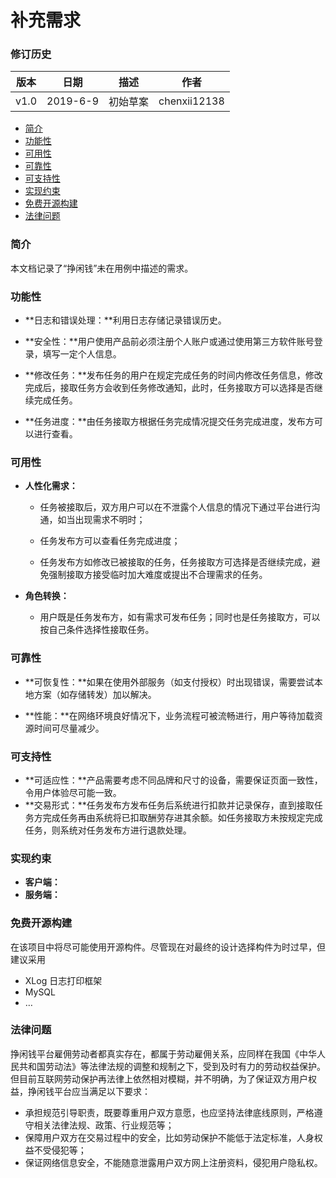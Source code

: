 # 补充需求

### 修订历史

| 版本 | 日期     | 描述     | 作者         |
| ---- | -------- | -------- | ------------ |
| v1.0 | 2019-6-9 | 初始草案 | chenxii12138 |

- [简介](https://github.com/sysu-abi/docs/blob/master/6.6%20Supplementary%20Requirements.md#%E7%AE%80%E4%BB%8B)
- [功能性](https://github.com/sysu-abi/docs/blob/master/6.6%20Supplementary%20Requirements.md#%E5%8A%9F%E8%83%BD%E6%80%A7)
- [可用性](https://github.com/sysu-abi/docs/blob/master/6.6%20Supplementary%20Requirements.md#%E5%8F%AF%E7%94%A8%E6%80%A7)
- [可靠性](https://github.com/sysu-abi/docs/blob/master/6.6%20Supplementary%20Requirements.md#%E5%8F%AF%E9%9D%A0%E6%80%A7)
- [可支持性](https://github.com/sysu-abi/docs/blob/master/6.6%20Supplementary%20Requirements.md#%E5%8F%AF%E6%94%AF%E6%8C%81%E6%80%A7)
- [实现约束](https://github.com/sysu-abi/docs/blob/master/6.6%20Supplementary%20Requirements.md#%E5%AE%9E%E7%8E%B0%E7%BA%A6%E6%9D%9F)
- [免费开源构建](https://github.com/sysu-abi/docs/blob/master/6.6%20Supplementary%20Requirements.md#%E5%85%8D%E8%B4%B9%E5%BC%80%E6%BA%90%E6%9E%84%E5%BB%BA)
- [法律问题](https://github.com/sysu-abi/docs/blob/master/6.6%20Supplementary%20Requirements.md#%E6%B3%95%E5%BE%8B%E9%97%AE%E9%A2%98)

### 简介

本文档记录了“挣闲钱”未在用例中描述的需求。

### 功能性

- **日志和错误处理：**利用日志存储记录错误历史。

- **安全性：**用户使用产品前必须注册个人账户或通过使用第三方软件账号登录，填写一定个人信息。
- **修改任务：**发布任务的用户在规定完成任务的时间内修改任务信息，修改完成后，接取任务方会收到任务修改通知，此时，任务接取方可以选择是否继续完成任务。
- **任务进度：**由任务接取方根据任务完成情况提交任务完成进度，发布方可以进行查看。

### 可用性

- **人性化需求：**

  -  任务被接取后，双方用户可以在不泄露个人信息的情况下通过平台进行沟通，如当出现需求不明时；

  - 任务发布方可以查看任务完成进度；

  - 任务发布方如修改已被接取的任务，任务接取方可选择是否继续完成，避免强制接取方接受临时加大难度或提出不合理需求的任务。

- **角色转换：**
  - 用户既是任务发布方，如有需求可发布任务；同时也是任务接取方，可以按自己条件选择性接取任务。

### 可靠性

- **可恢复性：**如果在使用外部服务（如支付授权）时出现错误，需要尝试本地方案（如存储转发）加以解决。

- **性能：**在网络环境良好情况下，业务流程可被流畅进行，用户等待加载资源时间可尽量减少。

### 可支持性

- **可适应性：**产品需要考虑不同品牌和尺寸的设备，需要保证页面一致性，令用户体验尽可能一致。
- **交易形式：**任务发布方发布任务后系统进行扣款并记录保存，直到接取任务方完成任务再由系统将已扣取酬劳存进其余额。如任务接取方未按规定完成任务，则系统对任务发布方进行退款处理。

### 实现约束

- **客户端：**
- **服务端：**

### 免费开源构建

在该项目中将尽可能使用开源构件。尽管现在对最终的设计选择构件为时过早，但建议采用

- XLog 日志打印框架
- MySQL
- …

### 法律问题

挣闲钱平台雇佣劳动者都真实存在，都属于劳动雇佣关系，应同样在我国《中华人民共和国劳动法》等法律法规的调整和规制之下，受到及时有力的劳动权益保护。但目前互联网劳动保护再法律上依然相对模糊，并不明确，为了保证双方用户权益，挣闲钱平台应当满足以下要求：

- 承担规范引导职责，既要尊重用户双方意愿，也应坚持法律底线原则，严格遵守相关法律法规、政策、行业规范等；
- 保障用户双方在交易过程中的安全，比如劳动保护不能低于法定标准，人身权益不受侵犯等；
- 保证网络信息安全，不能随意泄露用户双方网上注册资料，侵犯用户隐私权。



